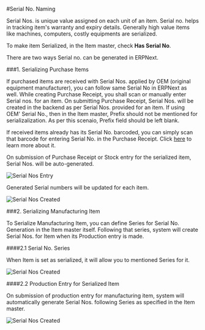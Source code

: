 #Serial No. Naming

Serial Nos. is unique value assigned on each unit of an item. Serial no. helps in tracking item's warranty and expiry details. Generally high value items like machines, computers, costly equipments are serialized.

To make item Serialized, in the Item master, check **Has Serial No**.

There are two ways Serial no. can be generated in ERPNext.

###1. Serializing Purchase Items

If purchased items are received with Serial Nos. applied by OEM (original equipment manufacturer), you can follow same Serial No in ERPNext as well. While creating Purchase Receipt, you shall scan or manually enter Serial nos. for an item. On submitting Purchase Receipt, Serial Nos. will be created in the backend as per Serial Nos. provided for an item. If using OEM' Serial No., then in the Item master, Prefix should not be mentioned for serializalization. As per this scenaio, Prefix field should be left blank.

If received items already has its Serial No. barcoded, you can simply scan that barcode for entering Serial No. in the Purchase Receipt. Click [here](https://frappe.io/blog/management/using-barcodes-to-ease-data-entry) to learn more about it.

On submission of Purchase Receipt or Stock entry for the serialized item, Serial Nos. will be auto-generated.

<img alt="Serial Nos Entry" class="screenshot" src="{{docs_base_url}}/assets/img/articles/serial-naming-1.png">

Generated Serial numbers will be updated for each item.

<img alt="Serial Nos Created" class="screenshot" src="{{docs_base_url}}/assets/img/articles/serial-naming-2.png">

###2. Serializing Manufacturing Item

To Serialize Manufacturing Item, you can define Series for Serial No. Generation in the Item master itself. Following that series, system will create Serial Nos. for Item when its Production entry is made.

####2.1 Serial No. Series

When Item is set as serialized, it will allow you to mentioned Series for it.

<img alt="Serial Nos Created" class="screenshot" src="{{docs_base_url}}/assets/img/articles/serial-naming-3.png">

####2.2 Production Entry for Serialized Item

On submission of production entry for manufacturing item, system will automatically generate Serial Nos. following Series as specified in the Item master.

<img alt="Serial Nos Created" class="screenshot" src="{{docs_base_url}}/assets/img/articles/serial-naming-4.png">

<!-- markdown -->